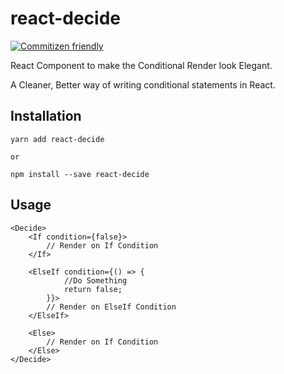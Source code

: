 # react-decide

[![Commitizen friendly](https://img.shields.io/badge/commitizen-friendly-brightgreen.svg)](http://commitizen.github.io/cz-cli/)

React Component to make the Conditional Render look Elegant.

A Cleaner, Better way of writing conditional statements in React.

## Installation

```
yarn add react-decide

or

npm install --save react-decide

```

## Usage


```
<Decide>
    <If condition={false}>
        // Render on If Condition
    </If>

    <ElseIf condition={() => {
            //Do Something 
            return false;
        }}>
        // Render on ElseIf Condition
    </ElseIf>

    <Else>
        // Render on If Condition
    </Else>
</Decide>

```